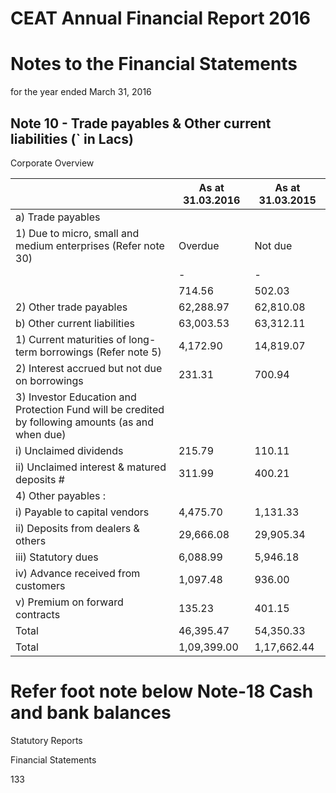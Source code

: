 # CEAT Annual Financial Report 2016

# Notes to the Financial Statements

for the year ended March 31, 2016

## Note 10 - Trade payables & Other current liabilities (` in Lacs)

Corporate Overview

| |As at 31.03.2016|As at 31.03.2015|
|---|---|---|
|a) Trade payables| | |
|1) Due to micro, small and medium enterprises (Refer note 30)|Overdue|Not due|
| |-|-|
| |714.56|502.03|
|2) Other trade payables|62,288.97|62,810.08|
|b) Other current liabilities|63,003.53|63,312.11|
|1) Current maturities of long-term borrowings (Refer note 5)|4,172.90|14,819.07|
|2) Interest accrued but not due on borrowings|231.31|700.94|
|3) Investor Education and Protection Fund will be credited by following amounts (as and when due)| | |
|i) Unclaimed dividends|215.79|110.11|
|ii) Unclaimed interest & matured deposits #|311.99|400.21|
|4) Other payables :| | |
|i) Payable to capital vendors|4,475.70|1,131.33|
|ii) Deposits from dealers & others|29,666.08|29,905.34|
|iii) Statutory dues|6,088.99|5,946.18|
|iv) Advance received from customers|1,097.48|936.00|
|v) Premium on forward contracts|135.23|401.15|
|Total|46,395.47|54,350.33|
|Total|1,09,399.00|1,17,662.44|

# Refer foot note below Note-18 Cash and bank balances

Statutory Reports

Financial Statements

133